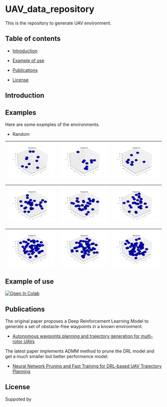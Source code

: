 # UAV_data_repository
This is the repository to generate UAV environment.

## Table of contents
- [Introduction](#Introduction)

- [Example of use](#Example-of-use)

- [Publications](#Publications)

- [License](#License)

## Introduction

## Examples

Here are some examples of the environments.

- Random

| <img src="https://github.com/Dr-Qiu-s-research-team/UAV_data_repository/blob/main/image/random/10-1.png"> | <img src="https://github.com/Dr-Qiu-s-research-team/UAV_data_repository/blob/main/image/random/10-2.png"> | <img src="https://github.com/Dr-Qiu-s-research-team/UAV_data_repository/blob/main/image/random/10-3.png">|
|-|-|-|

| <img src="https://github.com/Dr-Qiu-s-research-team/UAV_data_repository/blob/main/image/random/30-1.png"> | <img src="https://github.com/Dr-Qiu-s-research-team/UAV_data_repository/blob/main/image/random/30-2.png"> | <img src="https://github.com/Dr-Qiu-s-research-team/UAV_data_repository/blob/main/image/random/30-3.png">|
|-|-|-|

| <img src="https://github.com/Dr-Qiu-s-research-team/UAV_data_repository/blob/main/image/random/50-1.png"> | <img src="https://github.com/Dr-Qiu-s-research-team/UAV_data_repository/blob/main/image/random/50-2.png"> | <img src="https://github.com/Dr-Qiu-s-research-team/UAV_data_repository/blob/main/image/random/50-3.png">|
|-|-|-|

## Example of use

[![Open In Colab](https://colab.research.google.com/assets/colab-badge.svg)](https://colab.research.google.com/github/Dr-Qiu-s-research-team/UAV_data_repository/blob/main/generator.ipynb)

## Publications

The original paper proposes a Deep Reinforcement Learning Model to generate a set of obstacle-free waypoints in a known environment.
- [Autonomous waypoints planning and trajectory generation for multi-rotor UAVs](https://dl.acm.org/doi/abs/10.1145/3313151.3313163)

The latest paper implements ADMM method to prune the DRL model and get a much smaller but better performence model.
- [Neural Network Pruning and Fast Training for DRL-based UAV Trajectory Planning](https://ieeexplore.ieee.org/abstract/document/9712561)

## License

Suppoted by 



